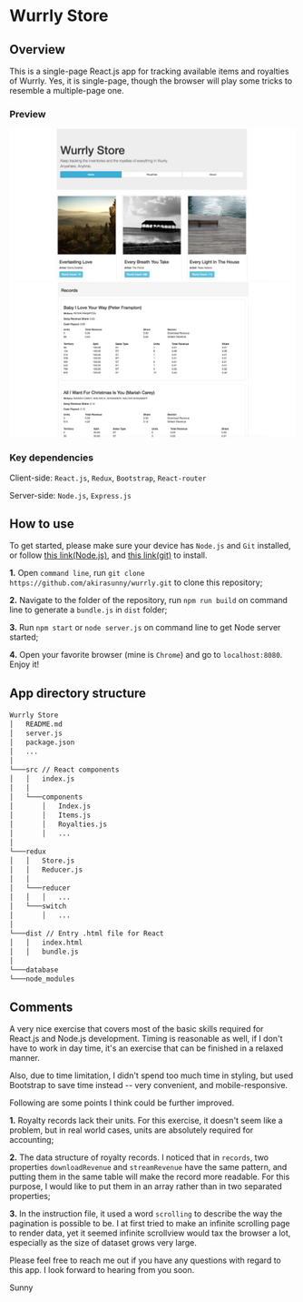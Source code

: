 # Wurrly Store

## Overview

This is a single-page React.js app for tracking available items and royalties of Wurrly. Yes, it is single-page, though the browser will play some tricks to resemble a multiple-page one.

### Preview

<img src="readme/items.png" width="700px" />
<img src="readme/royalties.png" width="700px" />

### Key dependencies

Client-side: `React.js`, `Redux`, `Bootstrap`, `React-router`

Server-side: `Node.js`, `Express.js`

## How to use

To get started, please make sure your device has `Node.js` and `Git` installed, or follow [this link(Node.js)](https://nodejs.org/en/download/), and [this link(git)](https://git-scm.com/book/en/v2/Getting-Started-Installing-Git) to install.

__1.__ Open `command line`, run `git clone https://github.com/akirasunny/wurrly.git` to clone this repository;

__2.__ Navigate to the folder of the repository, run `npm run build` on command line to generate a `bundle.js` in `dist` folder;

__3.__ Run `npm start` or `node server.js` on command line to get Node server started;

__4.__ Open your favorite browser (mine is `Chrome`) and go to `localhost:8080`. Enjoy it!

## App directory structure

```
Wurrly Store
│   README.md
│   server.js
│   package.json
│   ...
│
└───src // React components
│   │   index.js
│   │
│   └───components
│       │   Index.js
│       │   Items.js
│       │   Royalties.js
│       │   ...
│   
└───redux
│   │   Store.js
│   │   Reducer.js
│   │
│   └───reducer
│   │   │   ...
│   └───switch
│       │   ...
│   
└───dist // Entry .html file for React
│   │   index.html
│   │   bundle.js
│   
└───database
└───node_modules
```

## Comments

A very nice exercise that covers most of the basic skills required for React.js and Node.js development. Timing is reasonable as well, if I don't have to work in day time, it's an exercise that can be finished in a relaxed manner.

Also, due to time limitation, I didn't spend too much time in styling, but used Bootstrap to save time instead -- very convenient, and mobile-responsive.

Following are some points I think could be further improved.

__1.__ Royalty records lack their units. For this exercise, it doesn't seem like a problem, but in real world cases, units are absolutely required for accounting;

__2.__ The data structure of royalty records. I noticed that in `records`, two properties `downloadRevenue` and `streamRevenue` have the same pattern, and putting them in the same table will make the record more readable. For this purpose, I would like to put them in an array rather than in two separated properties;

__3.__ In the instruction file, it used a word `scrolling` to describe the way the pagination is possible to be. I at first tried to make an infinite scrolling page to render data, yet it seemed infinite scrollview would tax the browser a lot, especially as the size of dataset grows very large.

Please feel free to reach me out if you have any questions with regard to this app. I look forward to hearing from you soon.

Sunny